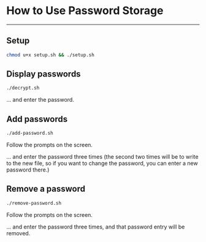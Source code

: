 # How to Use Password Storage
- - - - - - - - - - - - - - 

## Setup

```bash
chmod u+x setup.sh && ./setup.sh
```

## Display passwords

```bash
./decrypt.sh
```
... and enter the password.


## Add passwords

```bash
./add-password.sh
```
Follow the prompts on the screen.

... and enter the password three times (the second two times will be to write to the new file, so if you want to change the password, you can enter a new password there.)

## Remove a password

```bash
./remove-password.sh
```
Follow the prompts on the screen.

... and enter the password three times, and that password entry will be removed.
